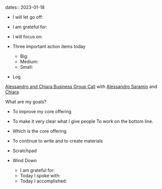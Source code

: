 dates:: 2023-01-18

- I will let go off:
- I am grateful for:
- I will focus on:

- Three important action items today
	- Big:
	- Medium:
	- Small:

- Log

[Alessandro and Chiara Business Group Call](Notes/Alessandro%20and%20Chiara%20Business%20Group%20Call.md) with [Alessandro Saramin](Notes/Alessandro%20Saramin.md) and [Chiara](Chiara)

What are my goals?
- To improve my core offering 
- To make it very clear what I give people
To work on the bottom line. 
- Which is the core offering

- To continue to write and to create materials

- Scratchpad

- Wind Down
	- I am grateful for:
	- Today I spoke with:
	- Today I accomplished: